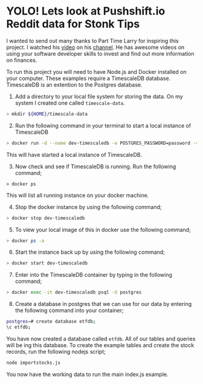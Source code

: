 # YOLO! Lets look at Pushshift.io Reddit data for Stonk Tips

I wanted to send out many thanks to Part Time Larry for inspiring this project. I watched his [video](https://youtu.be/CJAdCLZaISw) on his [channel](https://www.youtube.com/c/parttimelarry/videos). He has awesome videos on using your software developer skills to invest and find out more information on finances.

To run this project you will need to have Node.js and Docker installed on your computer. These examples require a TimescaleDB database. TimescaleDB is an extention to the Postgres database.

1) Add a directory to your local file system for storing the data. On my system I created one called `timescale-data`.

```bash
> mkdir ${HOME}/timescale-data
```

2) Run the following command in your terminal to start a local instance of TimescaleDB

```bash
> docker run -d --name dev-timescaledb -e POSTGRES_PASSWORD=password -v ${HOME}/timescale-data/:/var/lib/postgresql/data -p 5432:5432 postgres
```

This will have started a local instance of TimescaleDB. 

3) Now check and see if TimescaleDB is running. Run the following command;

```
> docker ps
```

This will list all running instance on your docker machine.

4) Stop the docker instance by using the following command;

```bash
> docker stop dev-timescaledb
```

5) To view your local image of this in docker use the following command;

```bash
> docker ps -a
```

6) Start the instance back up by using the following command;

```bash
> docker start dev-timescaledb
```

7) Enter into the TimescaleDB container by typing in the following command;

```bash
> docker exec -it dev-timescaledb psql -U postgres
```

8) Create a database in postgres that we can use for our data by entering the following command into your container;

```bash
postgres=# create database etfdb;
\c etfdb;
```

You have now created a database called `etfdb`. All of our tables and queries will be ing this database. To create the example tables and create the stock records, run the following nodejs script;

```bash
node importstocks.js
```

You now have the working data to run the main index.js example.